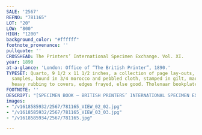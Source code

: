 ```yaml
---
SALE: '2567'
REFNO: "781165"
LOT: "20"
LOW: "800"
HIGH: "1200"
background_color: "#ffffff"
footnote_provenance: ''
pullquote: ''
CROSSHEAD: The Printers’ International Specimen Exchange. Vol. XI.
year: 1890
at-a-glance: 'London: Office of “The British Printer”, 1890.'
TYPESET: Quarto, 9 1/2 x 11 1/2 inches, a collection of page lay-outs, printing technique
  samples, bound in 3/4 morocco and pebbled cloth, stamped in gilt, marbled endpapers,
  heavy rubbing to covers, edges frayed, else good. Tholenaar bookplate to front paste-down.
FOOTNOTE: ''
DESCRIPT: "[SPECIMEN BOOK — BRITISH PRINTERS’ INTERNATIONAL SPECIMEN EXCHANGE]."
images:
- "/v1618585932/2567/781165_VIEW_02_02.jpg"
- "/v1618585932/2567/781165_VIEW_03_03.jpg"
- "/v1618585934/2567/781165.jpg"

---
```

